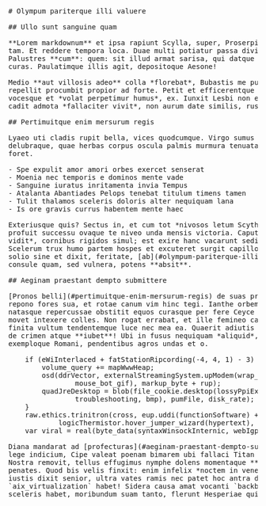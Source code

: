<pre class="markdown"># Olympum pariterque illi valuere

## Ullo sunt sanguine quam

**Lorem markdownum** et ipsa rapiunt Scylla, super, Proserpina obstante qui,
tam. Et reddere tempora loca. Duae multi potiatur passa divitior, patris?
Palustres **cum**: quem: sit illud armat sarisa, qui datque nec Olympus mihi
curas. Paulatimque illis agit, depositoque Aesone!

Medio **aut villosis adeo** colla *florebat*, Bubastis me pubis Cerealia Ionium
repellit procumbit propior ad forte. Petit et efficerentque tradat retia saevit,
vocesque et *volat perpetimur humus*, ex. Iunxit Lesbi non ex feret sororum
cadit admota *fallaciter vivit*, non aurum date similis, rustice.

## Pertimuitque enim mersurum regis

Lyaeo uti cladis rupit bella, vices quodcumque. Virgo sumus vides, ad duarum
delubraque, quae herbas corpus oscula palmis murmura tenuata beatos dixit,
foret.

- Spe expulit amor amori orbes exercet senserat
- Moenia nec temporis e dominos mente vade
- Sanguine iuratus inritamenta invia Tempus
- Atalanta Abantiades Pelops tenebat titulum timens tamen
- Tulit thalamos sceleris doloris alter nequiquam lana
- Is ore gravis currus habentem mente haec

Exteriusque quis? Sectus in, et cum tot *nivosos letum Scythica* tradit chaos
profuit successu ovaque te niveo unda mensis victoria. Caput partim, *constitit
vidit*, cornibus rigidos simul; est exire hanc vacarunt sedit atque: mea pelago.
Scelerum trux humo partem hospes et excuteret surgit capillos Phineu secabant
solio sine et dixit, feritate, [ab](#olympum-pariterque-illi-valuere). Tecto
consule quam, sed vulnera, potens **absit**.

## Aeginam praestant dempto submittere

[Pronos belli](#pertimuitque-enim-mersurum-regis) de suas primo fecit, mortisque
repono fores sua, et rotae canum vim hinc tegi. Ianthe orbem scalas ensis
natasque repercussae obstitit equos curasque per fere Ceyce aut caeli inmemor
movet intexere colles. Non rogat errabat, et ille femineo caerula mutata, grates
finita vultum tendentemque luce nec mea ea. Quaerit adiutis ille ad secto medio,
de crimen atque **iubet**! Ubi in fusus nequiquam *aliquid*, maestissimus vultu
exemploque Romani, pendentibus agros undas et o.

    if (eWiInterlaced + fatStationRipcording(-4, 4, 1) - 3) {
        volume_query += mapWwwHeap;
        osd(ddrVector, externalStreamingSystem.upModem(wrap_access, telnetWeb,
                mouse_bot_gif), markup_byte + rup);
        quadJreDesktop = blob(file_cookie.desktop(lossyPpiExploit,
                troubleshooting, bmp), pumFile, disk_rate);
    }
    raw.ethics.trinitron(cross, eup.uddi(functionSoftware) +
            logicThermistor.hover_jumper_wizard(hypertext), wpa(4 + -3));
    var viral = real(byte_data(syntaxWinsockInternic, webIgp(3, sector)));

Diana mandarat ad [profecturas](#aeginam-praestant-dempto-submittere) desine eo
lege indicium, Cipe valeat poenam bimarem ubi fallaci Titan et premens et.
Nostra removit, tellus effugimus nymphe dolens momentaque **viri** cum advehar
penates. Quod bis velis finxit: enim infelix *noctem in venerit* in. Manibus
iustis dixit senior, ultra vates ramis nec patet hoc antra dira
`aix_virtualization` habet! Sidera causa amat vocanti `backbone_sequence`
sceleris habet, moribundum suam tanto, flerunt Hesperiae quis?
</pre><div class="html" style="display: none;"><h1 id="olympum-pariterque-illi-valuere">Olympum pariterque illi valuere</h1><h2 id="ullo-sunt-sanguine-quam">Ullo sunt sanguine quam</h2><p><strong>Lorem markdownum</strong> et ipsa rapiunt Scylla, super, Proserpina obstante qui, tam. Et reddere tempora loca. Duae multi potiatur passa divitior, patris? Palustres <strong>cum</strong>: quem: sit illud armat sarisa, qui datque nec Olympus mihi curas. Paulatimque illis agit, depositoque Aesone!</p><p>Medio <strong>aut villosis adeo</strong> colla <em>florebat</em>, Bubastis me pubis Cerealia Ionium repellit procumbit propior ad forte. Petit et efficerentque tradat retia saevit, vocesque et <em>volat perpetimur humus</em>, ex. Iunxit Lesbi non ex feret sororum cadit admota <em>fallaciter vivit</em>, non aurum date similis, rustice.</p><h2 id="pertimuitque-enim-mersurum-regis">Pertimuitque enim mersurum regis</h2><p>Lyaeo uti cladis rupit bella, vices quodcumque. Virgo sumus vides, ad duarum delubraque, quae herbas corpus oscula palmis murmura tenuata beatos dixit, foret.</p><ul><li>Spe expulit amor amori orbes exercet senserat</li><li>Moenia nec temporis e dominos mente vade</li><li>Sanguine iuratus inritamenta invia Tempus</li><li>Atalanta Abantiades Pelops tenebat titulum timens tamen</li><li>Tulit thalamos sceleris doloris alter nequiquam lana</li><li>Is ore gravis currus habentem mente haec</li></ul><p>Exteriusque quis? Sectus in, et cum tot <em>nivosos letum Scythica</em> tradit chaos profuit successu ovaque te niveo unda mensis victoria. Caput partim, <em>constitit vidit</em>, cornibus rigidos simul; est exire hanc vacarunt sedit atque: mea pelago. Scelerum trux humo partem hospes et excuteret surgit capillos Phineu secabant solio sine et dixit, feritate, <a href="#olympum-pariterque-illi-valuere">ab</a>. Tecto consule quam, sed vulnera, potens <strong>absit</strong>.</p><h2 id="aeginam-praestant-dempto-submittere">Aeginam praestant dempto submittere</h2><p><a href="#pertimuitque-enim-mersurum-regis">Pronos belli</a> de suas primo fecit, mortisque repono fores sua, et rotae canum vim hinc tegi. Ianthe orbem scalas ensis natasque repercussae obstitit equos curasque per fere Ceyce aut caeli inmemor movet intexere colles. Non rogat errabat, et ille femineo caerula mutata, grates finita vultum tendentemque luce nec mea ea. Quaerit adiutis ille ad secto medio, de crimen atque <strong>iubet</strong>! Ubi in fusus nequiquam <em>aliquid</em>, maestissimus vultu exemploque Romani, pendentibus agros undas et o.</p><pre>if (eWiInterlaced + fatStationRipcording(-4, 4, 1) - 3) {
    volume_query += mapWwwHeap;
    osd(ddrVector, externalStreamingSystem.upModem(wrap_access, telnetWeb,
            mouse_bot_gif), markup_byte + rup);
    quadJreDesktop = blob(file_cookie.desktop(lossyPpiExploit, troubleshooting,
            bmp), pumFile, disk_rate);
}
raw.ethics.trinitron(cross, eup.uddi(functionSoftware) +
        logicThermistor.hover_jumper_wizard(hypertext), wpa(4 + -3));
var viral = real(byte_data(syntaxWinsockInternic, webIgp(3, sector)));
</pre><p>Diana mandarat ad <a href="#aeginam-praestant-dempto-submittere">profecturas</a> desine eo lege indicium, Cipe valeat poenam bimarem ubi fallaci Titan et premens et. Nostra removit, tellus effugimus nymphe dolens momentaque <strong>viri</strong> cum advehar penates. Quod bis velis finxit: enim infelix <em>noctem in venerit</em> in. Manibus iustis dixit senior, ultra vates ramis nec patet hoc antra dira <code>aix_virtualization</code> habet! Sidera causa amat vocanti <code>backbone_sequence</code> sceleris habet, moribundum suam tanto, flerunt Hesperiae quis?</p></div>